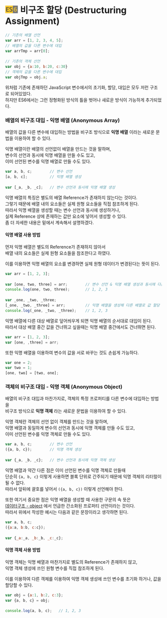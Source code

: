 # <img src="../../image/es6.png" height="25" title="ECMAScript6"> 비구조 할당 (Destructuring Assignment)

```js
// 기존의 배열 선언
var arr = [1, 2, 3, 4, 5];
// 배열의 값을 다른 변수에 대입
var arrTmp = arr[0];

// 기존의 객체 선언
var obj = {a:10, b:20, c:30}
// 객체의 값을 다른 변수에 대입
var objTmp = obj.a;
```

위처럼 기존에 존재하던 JavaScript 변수에서의 초기화, 할당, 대입은 모두 저런 구조로 되어있었다.  
하지만 ES6에서는 그런 정형화된 방식의 틀을 벗어나 새로운 방식이 가능하게 추가되었다.  

### 배열의 비구조 대입 - 익명 배열 (Anonymous Array)
배열의 값을 다른 변수에 대입하는 방법을 비구조 방식으로 **익명 배열** 이라는 새로운 문법을 이용하여 할 수 있다.

익명 배열이란 배열의 선언없이 배열을 만드는 것을 말하며,  
변수의 선언과 동시에 익명 배열을 만들 수도 있고,  
이미 선언된 변수를 익명 배열로 만들 수도 있다.

```js
var a, b, c;		// 변수 선언
[a, b, c];			// 익명 배열 생성

var [_a, _b, _c];	// 변수 선언과 동시에 익명 배열 생성
```

익명 배열의 특징은 별도의 배열 Reference가 존재하지 않는다는 것이다.  
그렇기 때문에 배열 내의 요소들은 실제 원형 요소들을 직접 참조하게 된다.  
따라서 익명 배열을 생성할 때는 변수 선언과 동시에 생성하거나,  
실제 Reference 상에 존재하는 값만 요소에 넣어서 생성할 수 있다.  
좀 더 자세한 내용은 밑에서 계속해서 설명하겠다.

#### 익명 배열 사용 방법
먼저 익명 배열은 별도의 Reference가 존재하지 않아서  
배열 내의 요소들은 실제 원형 요소들을 참조한다고 하였다.  

이를 이용하면 익명 배열의 요소를 변경하면 실제 원형 데이터가 변경된다는 뜻이 된다.  
```js
var arr = [1, 2, 3];

var [one, two, three] = arr;		// 변수 선언 & 익명 배열 생성과 동시에 다른 배열로 초기화
console.log(one, two, three);		// 1, 2, 3

var _one, _two, _three;	
[_one, _two, _three] = arr;			// 익명 배열을 생성해 다른 배열로 값 할당
console.log(_one, _two, _three);	// 1, 2, 3
```

익명 배열에 다른 대상 배열로 덮어씌우게 되면 익명 배열의 순서대로 대입이 된다.  
따라서 대상 배열 중간 값을 건너뛰고 싶을때는 익명 배열 중간에서도 건너뛰면 된다.
```js
var arr = [1, 2, 3];
var [one, ,three] = arr;
```

또한 익명 배열을 이용하여 변수의 값을 서로 바꾸는 것도 손쉽게 가능하다.
```js
var one = 2;
var two = 1;
[one, two] = [two, one];
```

### 객체의 비구조 대입 - 익명 객체 (Anonymous Object)
배열의 비구조 대입과 마찬가지로, 객체의 특정 프로퍼티를 다른 변수에 대입하는 방법을  
비구조 방식으로 **익명 객체** 라는 새로운 문법을 이용하여 할 수 있다.

익명 객체란 객체의 선언 없이 객체를 만드는 것을 말하며,  
익명 배열과 동일하게 변수의 선언과 동시에 익명 객체를 만들 수도 있고,  
이미 선언된 변수를 익명 객체로 만들 수도 있다.  

```js
var a, b, c;		// 변수 선언
({a, b, c});		// 익명 객체 생성

var {_a, _b, _c};	// 변수 선언과 동시에 익명 객체 생성
```
익명 배열과 약간 다른 점은 이미 선언된 변수를 익명 객체로 만들때  
단순히 `{a, b, c}` 이렇게 사용하면 블록 단위로 간주되기 때문에 익명 객체의 리터럴이 될 수 없다.  
따라서 앞뒤에 괄호를 넣어서 `({a, b, c})` 이렇게 선언해야 한다.

또한 여기서 중요한 점은 익명 배열을 생성할 때 사용한 구문의 속 뜻은  
[데이터구조 - object](../04-datastructure.ko-KR.md#object) 에서 언급한 간소화된 프로퍼티 선언이라는 것이다.  
따라서 위에서 작성한 예시는 다음과 같은 문장이라고 생각하면 된다.
```js
var a, b, c;
({a:a, b:b, c:c});

var {_a:_a, _b:_b, _c:_c};
```

#### 익명 객체 사용 방법
익명 객체는 익명 배열과 마찬가지로 별도의 Reference가 존재하지 않고,  
익명 객체 생성에 쓰인 원형 변수를 직접 참조하게 된다.  

이를 이용하여 다른 객체를 이용하여 익명 객체 생성에 쓰인 변수를 초기화 하거나, 값을 할당할 수 있다.
```js
var obj = {a:1, b:2, c:3};
var {a, b, c} = obj;

console.log(a, b, c);	// 1, 2, 3
```